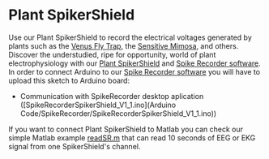 # Plant SpikerShield

Use our Plant SpikerShield to record the electrical voltages generated by plants such as the [Venus Fly Trap](https://backyardbrains.com/experiments/Plants), the [Sensitive Mimosa](https://backyardbrains.com/experiments/Plants_Mimosas), and others. Discover the understudied, ripe for opportunity, world of plant electrophysiology with our [Plant SpikerShield](https://backyardbrains.com/products/plantspikershield) and [Spike Recorder software](https://backyardbrains.com/products/spikerecorder).
In order to connect Arduino to our [Spike Recorder software](https://backyardbrains.com/products/spikerecorder) you will have to upload this sketch to Arduino board:

 - Communication with SpikeRecorder desktop aplication ([SpikeRecorderSpikerShield_V1_1.ino](Arduino Code/SpikeRecorder/SpikeRecorderSpikerShield_V1_1.ino))
 
If you want to connect Plant SpikerShield to Matlab you can check our simple Matlab example [readSR.m](Documentation/Matlab/readSR.m) that can read 10 seconds of EEG or EKG signal from one SpikerShield's channel.
 

 
 
 
